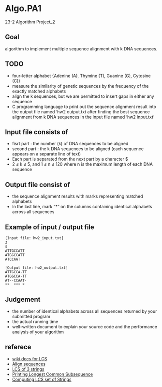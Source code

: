 # Algo.PA1
23-2 Algorithm Project_2

## Goal
algorithm to implement multiple sequence alignment with k DNA sequences.

## TODO
 - four-letter alphabet {Adenine (A), Thymine (T), Guanine (G), Cytosine (C)}
 - measure the similarity of genetic sequences by the frequency of the exactly matched alphabets
 - align the k sequences, but we are permitted to insert gaps in either any sequence
 - C programming language to print out the sequence alignment result into the output file named ‘hw2 output.txt after finding the best sequence alignment from k DNA sequences in the input file named ‘hw2 input.txt’

## Input file consists of
 - fisrt part : the number (k) of DNA sequences to be aligned
 - second part : the k DNA sequences to be aligned (each sequence appears on a separate line of text)
 - Each part is separated from the next part by a character $
 -  2 ≤ k ≤ 5, and 1 ≤ n ≤ 120 where n is the maximum length of each DNA sequence

## Output file consist of
 - the sequence alignment results with marks representing matched alphabets
 - In the last line, mark “*” on the columns containing identical alphabets across all sequences

## Example of input / output file
```
[Input file: hw2_input.txt] 
3
$
ATTGCCATT
ATGGCCATT 
ATCCAAT

[Output file: hw2_output.txt] 
ATTGCCA-TT
ATGGCCA-TT
AT--CCAAT-
**  *** * 
```

## Judgement
 - the number of identical alphabets across all sequences returned by your submitted program
 - the actual running time
 - well-written document to explain your source code and the performance analysis of your algorithm

## referece
 - [wiki docs for LCS](https://en.wikipedia.org/wiki/Longest_common_subsequence)
 - [Align sequences](https://www.biostars.org/p/485136/)
 - [LCS of 3 strings](https://www.geeksforgeeks.org/lcs-longest-common-subsequence-three-strings/)
 - [Printing Longest Common Subsequence](https://www.geeksforgeeks.org/printing-longest-common-subsequence/)
 - [Computing LCS set of Strings](https://ir.nctu.edu.tw/bitstream/11536/4866/1/A1984SR65400005.pdf)